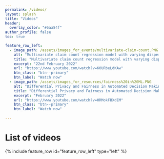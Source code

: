 ```yaml
---
permalink: /videos/
layout: splash
title: "Videos"
header:
  overlay_color: "#6aa84f"
author_profile: false
toc: true

feature_row_left:
  - image_path: /assets/images_for_events/multivariate-claim-count.PNG
    alt: "Multivariate claim count regression model with varying dispersion and dependence parameters"
    title: "Multivariate claim count regression model with varying dispersion and dependence parameters"
    excerpt: "22nd February 2022"
    url: "https://www.youtube.com/watch?v=K0URbeLdKAw"
    btn_class: "btn--primary"
    btn_label: "Watch now"
  - image_path: /assets/images_for_resources/fairness%20in%20ML.PNG
    alt: "Differential Privacy and Fairness in Automated Decision Making?"
    title: "Differential Privacy and Fairness in Automated Decision Making?"
    excerpt: "February 2022"
    url: "https://www.youtube.com/watch?v=0RMokFBXdEM"
    btn_class: "btn--primary"
    btn_label: "Watch now"
  
---
```


  <h1>List of videos</h1>
  {% include feature_row id="feature_row_left" type="left" %}
